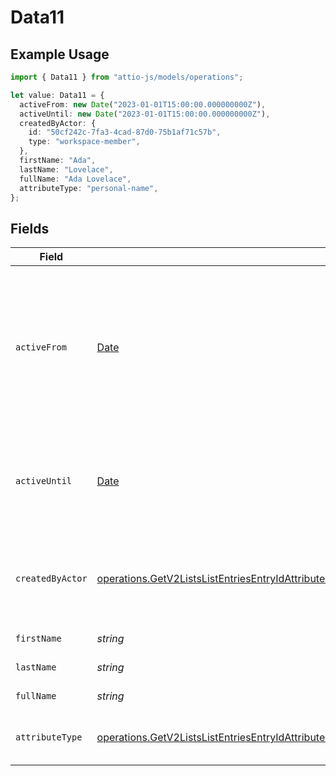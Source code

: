 # Data11

## Example Usage

```typescript
import { Data11 } from "attio-js/models/operations";

let value: Data11 = {
  activeFrom: new Date("2023-01-01T15:00:00.000000000Z"),
  activeUntil: new Date("2023-01-01T15:00:00.000000000Z"),
  createdByActor: {
    id: "50cf242c-7fa3-4cad-87d0-75b1af71c57b",
    type: "workspace-member",
  },
  firstName: "Ada",
  lastName: "Lovelace",
  fullName: "Ada Lovelace",
  attributeType: "personal-name",
};
```

## Fields

| Field                                                                                                                                                                                                                                                                                                                  | Type                                                                                                                                                                                                                                                                                                                   | Required                                                                                                                                                                                                                                                                                                               | Description                                                                                                                                                                                                                                                                                                            | Example                                                                                                                                                                                                                                                                                                                |
| ---------------------------------------------------------------------------------------------------------------------------------------------------------------------------------------------------------------------------------------------------------------------------------------------------------------------- | ---------------------------------------------------------------------------------------------------------------------------------------------------------------------------------------------------------------------------------------------------------------------------------------------------------------------- | ---------------------------------------------------------------------------------------------------------------------------------------------------------------------------------------------------------------------------------------------------------------------------------------------------------------------- | ---------------------------------------------------------------------------------------------------------------------------------------------------------------------------------------------------------------------------------------------------------------------------------------------------------------------- | ---------------------------------------------------------------------------------------------------------------------------------------------------------------------------------------------------------------------------------------------------------------------------------------------------------------------- |
| `activeFrom`                                                                                                                                                                                                                                                                                                           | [Date](https://developer.mozilla.org/en-US/docs/Web/JavaScript/Reference/Global_Objects/Date)                                                                                                                                                                                                                          | :heavy_check_mark:                                                                                                                                                                                                                                                                                                     | The point in time at which this value was made "active". `active_from` can be considered roughly analogous to `created_at`.                                                                                                                                                                                            | 2023-01-01T15:00:00.000000000Z                                                                                                                                                                                                                                                                                         |
| `activeUntil`                                                                                                                                                                                                                                                                                                          | [Date](https://developer.mozilla.org/en-US/docs/Web/JavaScript/Reference/Global_Objects/Date)                                                                                                                                                                                                                          | :heavy_check_mark:                                                                                                                                                                                                                                                                                                     | The point in time at which this value was deactivated. If `null`, the value is active.                                                                                                                                                                                                                                 | 2023-01-01T15:00:00.000000000Z                                                                                                                                                                                                                                                                                         |
| `createdByActor`                                                                                                                                                                                                                                                                                                       | [operations.GetV2ListsListEntriesEntryIdAttributesAttributeValuesDataEntriesAttributesValuesResponse200ApplicationJSONResponseBody11CreatedByActor](../../models/operations/getv2listslistentriesentryidattributesattributevaluesdataentriesattributesvaluesresponse200applicationjsonresponsebody11createdbyactor.md) | :heavy_check_mark:                                                                                                                                                                                                                                                                                                     | The actor that created this value.                                                                                                                                                                                                                                                                                     | {<br/>"type": "workspace-member",<br/>"id": "50cf242c-7fa3-4cad-87d0-75b1af71c57b"<br/>}                                                                                                                                                                                                                               |
| `firstName`                                                                                                                                                                                                                                                                                                            | *string*                                                                                                                                                                                                                                                                                                               | :heavy_check_mark:                                                                                                                                                                                                                                                                                                     | The first name.                                                                                                                                                                                                                                                                                                        | Ada                                                                                                                                                                                                                                                                                                                    |
| `lastName`                                                                                                                                                                                                                                                                                                             | *string*                                                                                                                                                                                                                                                                                                               | :heavy_check_mark:                                                                                                                                                                                                                                                                                                     | The last name.                                                                                                                                                                                                                                                                                                         | Lovelace                                                                                                                                                                                                                                                                                                               |
| `fullName`                                                                                                                                                                                                                                                                                                             | *string*                                                                                                                                                                                                                                                                                                               | :heavy_check_mark:                                                                                                                                                                                                                                                                                                     | The full name.                                                                                                                                                                                                                                                                                                         | Ada Lovelace                                                                                                                                                                                                                                                                                                           |
| `attributeType`                                                                                                                                                                                                                                                                                                        | [operations.GetV2ListsListEntriesEntryIdAttributesAttributeValuesDataEntriesAttributesValuesResponse200ApplicationJSONResponseBody11AttributeType](../../models/operations/getv2listslistentriesentryidattributesattributevaluesdataentriesattributesvaluesresponse200applicationjsonresponsebody11attributetype.md)   | :heavy_check_mark:                                                                                                                                                                                                                                                                                                     | The attribute type of the value.                                                                                                                                                                                                                                                                                       | personal-name                                                                                                                                                                                                                                                                                                          |